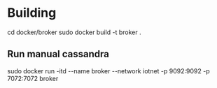 # Building
cd docker/broker
sudo docker build -t broker .

## Run manual cassandra
sudo docker run -itd --name broker --network iotnet -p 9092:9092 -p 7072:7072 broker